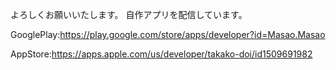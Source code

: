 よろしくお願いいたします。
自作アプリを配信しています。

GooglePlay:<https://play.google.com/store/apps/developer?id=Masao.Masao>


AppStore:<https://apps.apple.com/us/developer/takako-doi/id1509691982>
